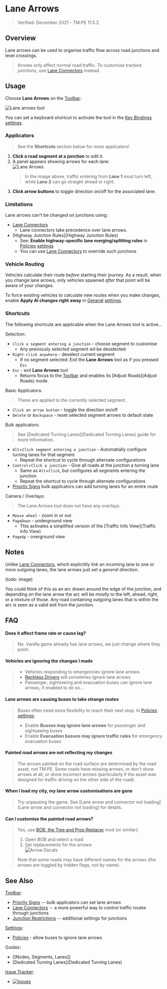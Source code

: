 # Lane Arrows

> Verified: December 2021 - TM:PE 11.5.2

## Overview

Lane arrows can be used to organise traffic flow across road junctions and level crossings.

> Arrows only affect normal road traffic. To customise tracked junctions, use [Lane Connectors](Lane-Connectors.md) instead.

## Usage

Choose **Lane Arrows** on the [Toolbar](Toolbar.md):

![Lane arrows tool](https://imgur.com/y9KjHFD.png)

You can set a keyboard shortcut to activate the tool in the [Key Bindings](Keybinds.md) [settings](Settings.md).

### Applicators

> See the **Shortcuts** section below for more applicators!

1. **Click a road segment at a junction** to edit it.
2. A panel appears showing arrows for each lane:  
    ![Lane Arrows](https://user-images.githubusercontent.com/1386719/146688808-4f8882a7-ba22-4073-9d41-7eca7034c335.png)  
    > In the image above, traffic entering from **Lane 1** must turn left, while **Lane 2** can go straight ahead or right.
3. **Click arrow buttons** to toggle direction on/off for the associated lane.

### Limitations

Lane arrows can't be changed on junctions using:

* [Lane Connectors](Lane-Connectors.md)
    * Lane connectors take precedence over lane arrows.
* [Highway Junction Rules](Highway Junction Rules)
    * See: **Enable highway-specific lane merging/splitting rules** in [Policies](Policies.md) [settings](Settings.md)
    * You can use [Lane Connectors](Lane-Connectors.md) to override such junctions

### Vehicle Routing

Vehicles calculate their route _before_ starting their journey. As a result, when you change lane arrows, only vehicles spawned _after_ that point will be aware of your changes.

To force existing vehicles to calculate new routes when you make changes, enable **Apply AI changes right away** in [General](General.md) [settings](Settings.md).

### Shortcuts

The following shortcuts are applicable when the Lane Arrows tool is active...

Selection:

* `Click a segment entering a junction` - choose segment to customise
    * Any previously selected segment wil be deselected
* `Right-click anywhere` - deselect current segment
    * If no segment selected: Exit the **Lane Arrows** tool as if you pressed `Esc`
* `Esc` - exit **Lane Arrows** tool
    * Returns focus to the [Toolbar](Toolbar.md) and enables its [Adjust Roads](Adjust Roads) mode.

Basic Applicators:

> These are applied to the currently selected segment.

* `Click an arrow button` - toggle the direction on/off
* `Delete` or `Backspace` - reset selected segment arrows to default state

Bulk applicators:

> See [Dedicated Turning Lanes](Dedicated Turning Lanes) guide for more information.

* `Alt`+`Click segment entering a junction` - Automatially configure turning lanes for that segment
    * Repeat the shortcut to cycle through alternate configurations
* `Control`+`Click a junction` - Give all roads at the junction a turning lane
    * Same as `Alt`+`Click`, but configures all segments entering the junction
    * Repeat the shortcut to cycle through alternate configurations
* [Priority Signs](Priority-Signs.md) bulk applicators can add turning lanes for an entire route

Camera / Overlays:

> The Lane Arrows tool does not have any overlays.

* `Mouse wheel` - zoom in or out
* `PageDown` - underground view
    * This activates a simplified version of the [Traffic Info View](Traffic Info View)
* `PageUp` - overground view

## Notes

Unlike [Lane Connectors](Lane-Connectors.md), which explictitly link an incoming lane to one or more outgoing lanes, the lane arrows just set a _general direction_.

(todo: image)

You could think of this as an arc drawn around the edge of the junction, and depending on the lane arrow the arc will be mostly to the left, ahead, right, or a mixture of those. Any road containing outgoing lanes that is within the arc is seen as a valid exit from the junction.

## FAQ

#### Does it affect frame rate or cause lag?
> No. Vanilla game already has lane arrows, we just change where they point.

#### Vehicles are ignoring the changes I made
> * Vehicles responding to emergencies ignore lane arrows
> * [Reckless Drivers](Reckless-Drivers.md) will sometimes ignore lane arrows
> * Passenger, sightseeing and evacuation buses can ignore lane arrows, if enabled to do so...

#### Lane arrows are causing buses to take strange routes
> Buses often need extra flexibility to reach their next stop. In [Policies](Policies.md) [settings](Settings.md):
> * Enable **Busses may ignore lane arrows** for passenger and sightseeing buses
> * Enable **Evacuation busses may ignore traffic rules** for emergency evacuation buses

#### Painted road arrows are not reflecting my changes
> The arrows painted on the road surface are determined by the road asset, not TM:PE. Some roads have missing arrows, or don't show arrows at all, or show incorrect arrows (particularly if the asset was designed for traffic driving on the other side of the road).

#### When I load my city, my lane arrow customisations are gone
> Try unpausing the game. See [Lane arrow and connector not loading](Lane arrow and connector not loading) for details.

#### Can I customise the painted road arrows?
> Yes, use [BOB, the Tree and Prop Replacer](https://steamcommunity.com/sharedfiles/filedetails/?id=2197863850) mod (or similar):
> 1. Open BOB and select a road
> 2. Set replacements for the arrows:  
>     ![Arrow Decals](https://user-images.githubusercontent.com/1386719/146689817-030b086a-aa30-4b31-bf7b-c58753009b8e.png)
>  
> Note that some roads may have different names for the arrows (the arrows are toggled by hidden flags, not by name).

## See Also

[Toolbar](Toolbar.md):

* [Priority Signs](Priority-Signs.md) -- bulk applicators can set lane arrows
* [Lane Connectors](Lane-Connectors.md) -- a more powerful way to control traffic routes through junctions
* [Junction Restrictions](Junction-Restrictions.md) -- additional settings for junctions

[Settings](Settings.md):

* [Policies](Policies.md) - allow buses to ignore lane arrows

Guides:

* [[Nodes, Segments, Lanes]]
* [Dedicated Turning Lanes](Dedicated Turning Lanes)

[Issue Tracker](https://github.com/krzychu124/Cities-Skylines-Traffic-Manager-President-Edition/issues):

* <a href="https://github.com/CitiesSkylinesMods/TMPE/labels/LANE ROUTING"><img alt="Issues" src="https://img.shields.io/github/issues/CitiesSkylinesMods/TMPE/LANE ROUTING?label=LANE ROUTING&logo=github" /></a>